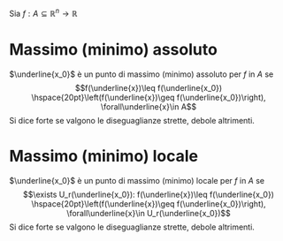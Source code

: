 Sia $f:A\subseteq\mathbb{R}^n\to\mathbb{R}$
# Massimo (minimo) assoluto
$\underline{x_0}$ è un punto di massimo (minimo) assoluto per $f$ in $A$ se
$$f(\underline{x})\leq f(\underline{x_0}) \hspace{20pt}\left(f(\underline{x})\geq f(\underline{x_0})\right), \forall\underline{x}\in A$$
Si dice forte se valgono le diseguaglianze strette, debole altrimenti.
# Massimo (minimo) locale
$\underline{x_0}$ è un punto di massimo (minimo) locale per $f$ in $A$ se
$$\exists U_r(\underline{x_0}): f(\underline{x})\leq f(\underline{x_0}) \hspace{20pt}\left(f(\underline{x})\geq f(\underline{x_0})\right), \forall\underline{x}\in U_r(\underline{x_0})$$
Si dice forte se valgono le diseguaglianze strette, debole altrimenti.